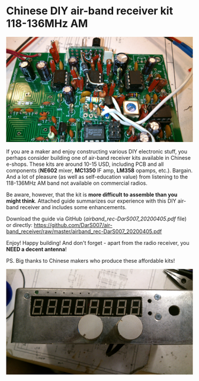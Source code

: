 # Chinese DIY air-band receiver kit 118-136MHz AM

![DIY receiver was built](./PICTURES/airband_rec-DarS007-PCB-20190323-005.jpg?raw=true|width=800)

If you are a maker and enjoy constructing various DIY electronic stuff, you perhaps consider building one of air-band receiver kits available in Chinese e-shops. These kits are around 10-15 USD, including PCB and all components (**NE602** mixer, **MC1350** IF amp, **LM358** opamps, etc.). Bargain. And a lot of pleasure (as well as self-education value) from listening to the 118-136MHz AM band not available on commercial radios.

Be aware, however, that the kit is **more difficult to assemble than you might think**. Attached guide summarizes our experience with this DIY air-band receiver and includes some enhancements. 

Download the guide via GitHub (*airband_rec-DarS007_20200405.pdf* file) or directly: https://github.com/DarS007/air-band_receiver/raw/master/airband_rec-DarS007_20200405.pdf

Enjoy! Happy building! And don't forget - apart from the radio receiver, you **NEED a decent antenna**!

PS. Big thanks to Chinese makers who produce these affordable kits!

![Receiver's metal case](./PICTURES/airband_rec-DarS007-metal_case-20190322-009.jpg?raw=true|width=800)
